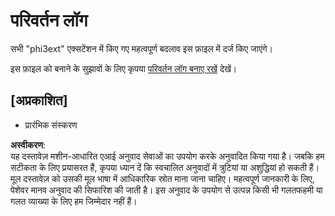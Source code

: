 # परिवर्तन लॉग

सभी "phi3ext" एक्सटेंशन में किए गए महत्वपूर्ण बदलाव इस फ़ाइल में दर्ज किए जाएंगे।

इस फ़ाइल को बनाने के सुझावों के लिए कृपया [परिवर्तन लॉग बनाए रखें](http://keepachangelog.com/) देखें।

## [अप्रकाशित]

- प्रारंभिक संस्करण

**अस्वीकरण**:  
यह दस्तावेज़ मशीन-आधारित एआई अनुवाद सेवाओं का उपयोग करके अनुवादित किया गया है। जबकि हम सटीकता के लिए प्रयासरत हैं, कृपया ध्यान दें कि स्वचालित अनुवादों में त्रुटियां या अशुद्धियां हो सकती हैं। मूल दस्तावेज़ को उसकी मूल भाषा में आधिकारिक स्रोत माना जाना चाहिए। महत्वपूर्ण जानकारी के लिए, पेशेवर मानव अनुवाद की सिफारिश की जाती है। इस अनुवाद के उपयोग से उत्पन्न किसी भी गलतफहमी या गलत व्याख्या के लिए हम जिम्मेदार नहीं हैं।